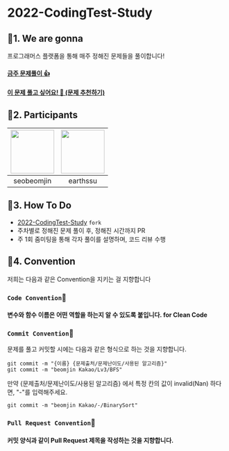 # 2022-CodingTest-Study

### 

## 📌1. We are gonna 
프로그래머스 플랫폼을 통해 매주 정해진 문제들을 풀이합니다! 

<h4>
    <a href="https://beomjinseo.notion.site/178f9841db414ba9ac19e9097d38094c">
        금주 문제풀이 👍
    </a>
</h4>
<h4>
    <a href="https://beomjinseo.notion.site/1934637484144914aca80d1f0598a786"> 
        이 문제 풀고 싶어요! 🙋 (문제 추천하기)
    </a>
</h4>

## 📌2. Participants

| [<img src="https://avatars.githubusercontent.com/u/49199790?v=4" width="100">](https://github.com/seobeomjin)| [<img src="https://avatars.githubusercontent.com/u/39795055?v=4" width="100">](https://github.com/earthssu) | 
| :-----------------------------------: | :---------------------------------------: | 
|seobeomjin|earthssu|


## 📌3. How To Do
- [2022-CodingTest-Study](https://github.com/seobeomjin/2022-CodingTest-Study) `fork` 
- 주차별로 정해진 문제 풀이 후, 정해진 시간까지 PR 
- 주 1회 줌미팅을 통해 각자 풀이를 설명하며, 코드 리뷰 수행 


## 📌4. Convention
저희는 다음과 같은 Convention을 지키는 걸 지향합니다

###   `Code Convention`🙆
#### 변수와 함수 이름은 어떤 역할을 하는지 알 수 있도록 붙입니다. for Clean Code

###  `Commit Convention`🙆

문제를 풀고 커밋할 시에는 다음과 같은 형식으로 하는 것을 지향합니다.
```
git commit -m "{이름} {문제출처/문제난이도/사용된 알고리즘}"
git commit -m "beomjin Kakao/Lv3/BFS"
```
만약 {문제출처/문제난이도/사용된 알고리즘} 에서 특정 칸의 값이 invalid(Nan) 하다면, "-"를 입력해주세요. 
```
git commit -m "beomjin Kakao/-/BinarySort"
```

###  `Pull Request Convention`🙆
#### 커밋 양식과 같이 Pull Request 제목을 작성하는 것을 지향합니다.